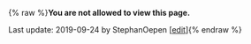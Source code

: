 {% raw %}**You are not allowed to view this page.**

Last update: 2019-09-24 by StephanOepen [[edit](https://github.com/delph-in/docs/wiki/LtgOslo_MajaBuljan/_edit)]{% endraw %}